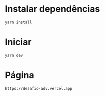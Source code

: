 # Instalar dependências
``
yarn install
``

# Iniciar
``
yarn dev
``

# Página
``
https://desafio-adv.vercel.app
``
